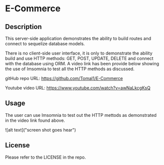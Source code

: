 # E-Commerce

## Description
This server-side application demonstrates the ability to build routes and connect to sequelize database models.

There is no client-side user interface, it is only to demonstrate the ability build and use HTTP methods: GET, POST, UPDATE, DELETE and connect with the database using ORM.
A video link has been provide below showing the use of Imsomnia to test all the HTTP methods as discussed.

gitHub repo URL: https://github.com/Tomal1/E-Commerce

Youtube video URL: https://www.youtube.com/watch?v=awNaLkcgKsQ

## Usage
The user can use Imsomnia to test out the HTTP mettods as demonstrated in the video link found above.

![alt text]("screen shot goes hear")

## License

Please refer to the LICENSE in the repo.

